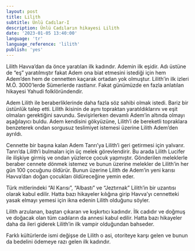 ```yaml
---
layout: post
title: Lilith
subtitle: Ünlü Cadılar-I
description: Ünlü Cadıların hikayesi Lilith
date: '2023-01-05 13:40:00'
language: 'tr'
language_reference: 'lilith'
publish: 'yes'
---
```

Lilith Havva’dan da önce yaratılan ilk kadındır. Ademin ilk eşidir. Adı üstüne de “eş” yaratılmıştır fakat Adem ona biat etmesini istediği için hem Adem’den hem de cennetten kaçarak ortadan yok olmuştur.
Lilith’in ilk izleri M.Ö. 3000’lerde Sümerlerde rastlanır. Fakat günümüzde en fazla anlatılan hikayesi Yahudi folklöründendir.

Adem Lilith ile beraberliklerinde daha fazla söz sahibi olmak istedi. Bariz bir üstünlük talep etti. Lilith ikisinin de aynı topraktan yaratıldıklarını ve eşit olmaları gerektiğini savundu. Sevişirlerken devamlı Adem’in altında olmayı aşağılayıcı buldu. Adem kendisini gökyüzüne, Lilith’i de bereketli topraklara benzeterek ondan sorgusuz teslimiyet istemesi üzerine Lilith Adem’den ayrıldı.

Cennette bir başına kalan Adem Tanrı’ya Lilith’i geri getirmesi için yalvarır. Tanrı’da Lilith’i bulmaları için üç melek görevlendirir. Bu arada Lilith Lucifer ile ilişkiye girmiş ve ondan yüzlerce çocuk yapmıştır. Gönderilen meleklerle beraber cennete dönmek istemez ve bunun üzerine melekler de Lilith’in her gün 100 çocuğunu öldürür. Bunun üzerine Lilith de Adem’in yeni karısı Havva’dan doğan çocukları öldüreceğine yemin eder.

Türk mitlerindeki “Al Karısı”, “Albastı” ve “Jeztırnak” Lilith’in bir uzantısı olarak kabul edilir. Hatta bazı hikayeler kılığına girip Havva’yı cennetteki yasak elmayı yemesi için ikna edenin Lilith olduğunu söyler.

Lilith arzulanan, baştan çıkaran ve kışkırtıcı kadındır. İlk cadıdır ve doğmuş ve doğacak olan tüm cadıların da annesi kabul edilir. Hatta bazı hikayeler daha da ileri giderek Lilith’in ilk vampir olduğundan bahseder.

Farklı kültürlerde ismi değişse de Lilith o asi, otoriteye karşı gelen ve bunun da bedelini ödemeye razı gelen ilk kadındır.
